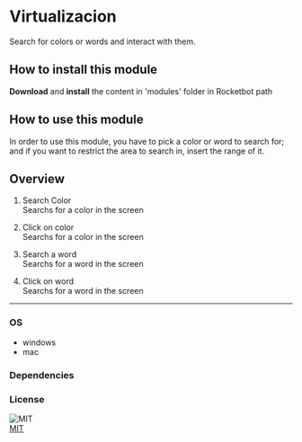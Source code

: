 



# Virtualizacion
  
Search for colors or words and interact with them.  

## How to install this module
  
__Download__ and __install__ the content in 'modules' folder in Rocketbot path  


## How to use this module
In order to use this module, you have to pick a color or word to search for; and if you want 
to restrict the area to search in, insert the range of it.


## Overview


1. Search Color  
Searchs for a color in the screen

2. Click on color  
Searchs for a color in the screen

3. Search a word  
Searchs for a word in the screen

4. Click on word  
Searchs for a word in the screen




----
### OS

- windows
- mac

### Dependencies

### License
  
![MIT](https://camo.githubusercontent.com/107590fac8cbd65071396bb4d04040f76cde5bde/687474703a2f2f696d672e736869656c64732e696f2f3a6c6963656e73652d6d69742d626c75652e7376673f7374796c653d666c61742d737175617265)  
[MIT](http://opensource.org/licenses/mit-license.ph)